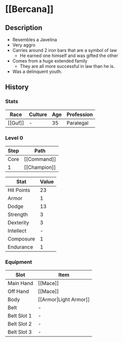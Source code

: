 # [[Bercana]]
## Description
- Resembles a Javelina
- Very aggro
- Carries around 2 iron bars that are a symbol of law
	- He earned one himself and was gifted the other
- Comes from a huge extended family
	- They are all more successful in law than he is.
- Was a delinquent youth.

## History

### Stats

| Race    | Culture | Age | Profession |
| ------- | ------- | --- | ---------- |
| [[Guf]] | -       | 35  | Paralegal  |

### Level 0

| Step | Path         |
| ---- | ------------ |
| Core | [[Command]]  |
| 1    | [[Champion]] |

| Stat       | Value |
| ---------- | ----- |
| Hit Points | 23    |
| Armor      | 1     |
| Dodge      | 13    |
| Strength   | 3     |
| Dexterity  | 3     |
| Intellect  | -     |
| Composure  | 1     |
| Endurance  | 1     |

### Equipment

| Slot        | Item                   |
| ----------- | ---------------------- |
| Main Hand   | [[Mace]]               |
| Off Hand    | [[Mace]]               |
| Body        | [[Armor\|Light Armor]] |
| Belt        | -                      |
| Belt Slot 1 | -                      |
| Belt Slot 2 | -                      |
| Belt Slot 3 | -                      |



 



